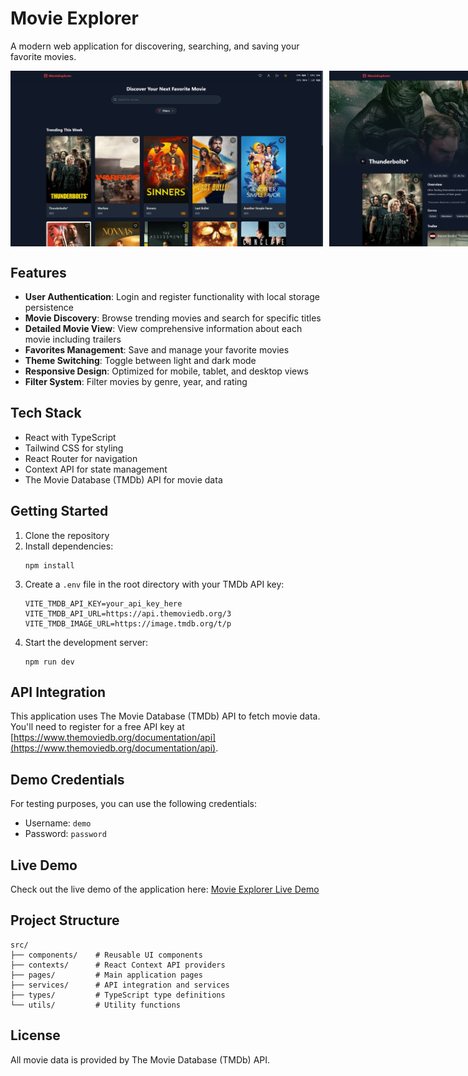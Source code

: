 # Movie Explorer

A modern web application for discovering, searching, and saving your favorite movies.

<div style="display: flex; gap: 10px;">
   <img src="./images/movie-explorer-screenshot-1.png" alt="Movie Explorer Screenshot1" width="500">
   <img src="./images/movie-explorer-screenshot-2.png" alt="Movie Explorer Screenshot2" width="500">
</div>

## Features

- **User Authentication**: Login and register functionality with local storage persistence
- **Movie Discovery**: Browse trending movies and search for specific titles
- **Detailed Movie View**: View comprehensive information about each movie including trailers
- **Favorites Management**: Save and manage your favorite movies
- **Theme Switching**: Toggle between light and dark mode
- **Responsive Design**: Optimized for mobile, tablet, and desktop views
- **Filter System**: Filter movies by genre, year, and rating

## Tech Stack

- React with TypeScript
- Tailwind CSS for styling
- React Router for navigation
- Context API for state management
- The Movie Database (TMDb) API for movie data

## Getting Started

1. Clone the repository
2. Install dependencies:
   ```
   npm install
   ```
3. Create a `.env` file in the root directory with your TMDb API key:
   ```
   VITE_TMDB_API_KEY=your_api_key_here
   VITE_TMDB_API_URL=https://api.themoviedb.org/3
   VITE_TMDB_IMAGE_URL=https://image.tmdb.org/t/p
   ```
4. Start the development server:
   ```
   npm run dev
   ```

## API Integration

This application uses The Movie Database (TMDb) API to fetch movie data. You'll need to register for a free API key at [https://www.themoviedb.org/documentation/api](https://www.themoviedb.org/documentation/api).

## Demo Credentials

For testing purposes, you can use the following credentials:
- Username: `demo`
- Password: `password`

## Live Demo

Check out the live demo of the application here: [Movie Explorer Live Demo](https://movie-explorer-ivory.vercel.app/)

## Project Structure

```
src/
├── components/    # Reusable UI components
├── contexts/      # React Context API providers
├── pages/         # Main application pages
├── services/      # API integration and services
├── types/         # TypeScript type definitions
└── utils/         # Utility functions
```

## License

All movie data is provided by The Movie Database (TMDb) API.